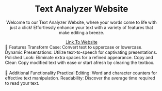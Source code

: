 <h1 align="center">Text Analyzer Website</h1>
<p align="center">
  Welcome to our Text Analyzer Website, where your words come to life with just a click! Effortlessly enhance your text with a variety of features that make editing a breeze.
</p>
<div align="center">
  <a href="https://text-analyzer-xi.vercel.app/">Link To Website</a>
</div>
🚀 Features
Transform Case: Convert text to uppercase or lowercase.
Dynamic Presentations: Utilize text-to-speech for captivating presentations.
Polished Look: Eliminate extra spaces for a refined appearance.
Copy and Clear: Copy modified text with ease or start afresh by clearing the textbox.
<div>
  <br />
🌟 Additional Functionality
Practical Editing: Word and character counters for effective text manipulation.
Readability: Discover the average time required to read your text.
</div>
